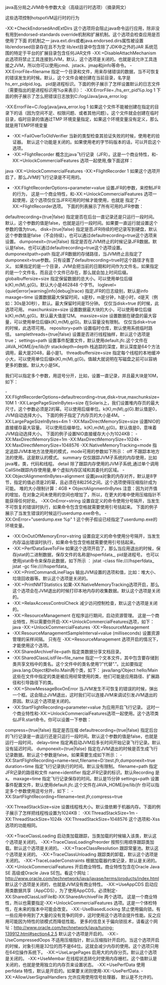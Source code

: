 java高分局之JVM命令参数大全（高级运行时选项）（摘录网文）

这些选项控制hotspotVM运行时的行为

-XX:+CheckEndorsedAndExtDirs
这个选项将会阻止java命令运行应用，除非没有用到endorsed-standards override机制和扩展机制。这个选项会检查应用是否使用了下面
的机制之一
java.ext.dirs或者java.endorsed.dirs属性被设置
lib/endorsed目录存在且不为空
lib/ext目录中包含除了JDK中之外的JAR
系统范围的特定于平台的扩展目录包含任何JAR文件
-XX:+DisableAttachMechanism
此选项将禁止工具连接到JVM，默认，这个选项是关闭的。也就是说允许工具连接之JVM，所以你可以使用jcmd、jstack、jmap和jinfo等命令。
-XX:ErrorFile=filename
指定一个目录和文件，用来存储错误的数据，当不可恢复的错误发生的时候。默认，这个文件会被创建在当前目录，名字是hs_err_pidpid.log。
pid是进程标识。下面的例子展示了怎样设置默认的日志文件（需要指出的是进程标识用%p来表示）：
-XX:ErrorFile=./hs_err_pid%p.log
1
下面的例子展示了怎么把错误日志放到C:/log/Java/java_error.log:

-XX:ErrorFile=C:/log/java/java_error.log
1
如果这个文件不能被创建在指定的目录下的话（因为空间不足、权限问题、或者其他问题）。这个文件就会创建在临时目录，临时目录的值通过TMP
环境变量指定，如果这个环境变量没有定义，那么就是用TEMP环境变量
- -XX:+FailOverToOldVerifier
当新的类型检查其验证失败的时候，使用老的验证器。 默认这个功能是关闭的。如果使用老的字节码版本的话，可以开启这个选项。
- -XX:+FlightRecorder
概念比java飞行记录（JFR）。这是一个商业特性，和-XX:+UnlockCommercialFeatures 选项一起使用,像下面这样：

java -XX:+UnlockCommercialFeatures -XX:+FlightRecorder
1
如果这个选项开启了，那么JVM的飞行记录是不可用的。
- -XX:FlightRecorderOptions=parameter=value
设置JFR的参数，来控制JFR的行为， 这是一个商业特性，和-XX:+UnlockCommercialFeatures 选项一起使用，这个选项仅仅当JFR可用的时候才能使用，也就是
指定了-XX:+FlightRecorder选项。
下面的列表展示了所有可用的JFR参数：

defaultrecording={true|false}
指定是否在后台一直记录还是只运行一段时间。默认，这个参数的值是false，也就是运行一段时间。如果要一直运行就设置这个参数的值为true。
disk={true|false}
指定是否JFR持续的吧记录写到硬盘，默认这个参数值是false（不会持续）。也可以通过defaultrecording=true这个选项来设置。
dumponexit={true|false}
指定是否在JVM终止的时候记录JFR数据。默认是false。也可以通过defaultrecording=true这个选项设置。
dumponexitpath=path
指定JFR数据的存储路径，当JVM终止且指定了dumponexit=true参数。只有设置了defaultrecording=true时这个路径才有意义。
如果指定的是一个目录，JVM会把当前的日期和时间作为文件名，如果指定的是一个文件名，而且这个文件已存在，那么就会加上时间后缀。
globalbuffersize=size
指定保留数据的总大小。可以使用单位后缀k(K),m(M),g(G)。默认大小是462848 个字节。
loglevel={quiet|error|warning|info|debug|trace}
指定JFR的日志级别，默认是info
maxage=time
设置数据最大保留时间，s是秒，m是分钟，h是小时，d是天（例如：30s是30秒），默认。最大保留时间是15分钟。
仅仅当disk=true 的时候，此选项可用。
maxchunksize=size
设置数据最大块的大小，可以使用单位后缀k(K),m(M),g(G)。默认最大值是12M。
maxsize=size
设置数据在硬盘的最大容量，可以使用单位后缀k(K),m(M),g(G)。默认容量没有限制。
仅仅当disk=true 的时候，此选项可用。
repository=path
设置临时仓库，默认使用系统临时路径。
samplethreads={true|false}
设置是否进行线程抽样，默认这个选项是true；
settings=path
设置事件配置文件，默认使用default.jfc.这个文件在JAVA_HOME/jre/lib/jfr
stackdepth=depth
栈追踪的深度，默认深度是64个方法调用，最大是2048，最小是1。
threadbuffersize=size
指定每个线程的本地缓冲小大，可以使用单位后缀k(K),m(M),g(G)。值越大就说明在写磁盘之前可以容纳更多的数据。默认大小是5K。

我们可以指定多个参数，用逗号分开，比如，设置一直记录，并且最大块是10M，如下：

-XX:FlightRecorderOptions=defaultrecording=true,disk=true,maxchunksize=10M
1
-XX:LargePageSizeInBytes=size
在Solaris上，我们设置堆内存页的最大尺寸。这个参数必须是2的幂。可以使用后缀单位。k(K),m(M),g(G).默认值是0，JVM自动选择大小。
下面的例子指定了内存页的大小是4M。
-XX:LargePageSizeInBytes=4m
1
-XX:MaxDirectMemorySize=size
设置NIO的直接缓存最大容量。 可以使用后缀单位。k(K),m(M),g(G)。默认值是0，意味着JVM自动选择大小。
下面的例子设置NIO直接缓存大小为1024KB：
-XX:MaxDirectMemorySize=1m
-XX:MaxDirectMemorySize=1024k
-XX:MaxDirectMemorySize=1048576
-XX:NativeMemoryTracking=mode
指定追踪JVM本地方法使用的模式，mode可用的参数如下所示：
off
不跟踪本地方法的使用。这是默认的模式。
summary
仅仅跟踪JVM子系统的内存使用，比如java堆，类，代码和线程。
detail
除了跟踪内存使用的JVM子系统,通过单个调用CallSite跟踪内存使用量,单个虚拟内存区域和其委托的区域。
-XX:ObjectAlignmentInBytes=alignment
设置java对象的内存对齐，默认是8字节，指定的值必须是2的幂，且必须在8和256之间。这个选项使得压缩指针成为可能。
堆的大小限制计算：4GB * ObjectAlignmentInBytes
注意：因为对齐值的增加，在对象之间未使用的空间也增加了，所以，在更大的堆中使用压缩指针不能获得任何好处。
-XX:OnError=string
设置自定义的命令使用分号隔开，当发生不可恢复的错误时执行，如果命令包含空格就需要使用引号括起来。
下面的例子展示了当发生错误的时候运行userdump.exe命令。
-XX:OnError="userdump.exe %p"
1
这个例子假设已经指定了userdump.exe的环境变量。
- -XX:OnOutOfMemoryError=string
设置自定义的命令使用分号隔开，当发生内存溢出错误时执行，如果命令包含空格就需要使用引号括起来。
- -XX:+PerfDataSaveToFile
如果这个选项开启了，那么当应用退出的时候，保存jstat的二进制数据，保存文件的名称是hsperfdata_, pid是进程号。
也可以使用jstat命令来保存此数据，如下所示 ：
jstat -class file:////hsperfdata_
jstat -gc file:////hsperfdata_
- -XX:+PrintCommandLineFlags
输出JVM设置的选项和值，比如：堆大小、垃圾回收器等。默认这个选项是关闭的。
- -XX:+PrintNMTStatistics
如果-XX:NativeMemoryTracking选项开启，那么这个选项会在JVM退出的时候打印本地内存的收集数据。默认这个选项是关闭的。
- -XX:+RelaxAccessControlCheck
减少访问控制检查，默认这个选项是关闭的。
- -XX:+ResourceManagement
在程序运行期间，启动资源管理。
这是一个商业特性，所以需要你开启-XX:+UnlockCommercialFeatures选项，如下：
java -XX:+UnlockCommercialFeatures -XX:+ResourceManagement
- -XX:ResourceManagementSampleInterval=value (milliseconds)
设置资源管理的采样间隔。
只有在 -XX:+ResourceManagement 选项开启的情况下，才能使用这个选项。
- -XX:SharedArchiveFile=path
指定类数据分享文档目录。
- -XX:SharedClassListFile=file_name
指定一个文本文件，其中包含要存储到类共享文档中的类名。这个文件中的类名使用”/”代替”.”。比如要指定java.lang.Object和hello.Main两个类，如下：
java/lang/Object
hello/Main
这些在文件中指定的类是被应用经常使用的类，他们可能是应用路径、扩展路径和引导路径下的类。
- -XX:+ShowMessageBoxOnError
当JVM发生不可恢复的错误的时候，弹出一个框。这会阻止JVM退出，这时我们可以连接JVM来调试引发JVM退出的原因。默认这个选项是关闭的。
- -XX:StartFlightRecording=parameter=value
为应用开启飞行记录。 这时一个商业特性和-XX:+UnlockCommercialFeatures选项一起使用。这个选项类似JFR.start命令。你可以设置一下参数：

compress={true|false}
指定是否压缩
defaultrecording={true|false}
指定后台的飞行记录是一直运行还是只运行一段时间。默认这个参数的值是false，也就是运行一段时间，
delay=time
指定再启动JVM后多长时间开始记录飞行记录。默认没有延迟时间。
dumponexit={true|false}
指定在JVM退出的时候是否生成飞行记录数据。默认这个参数是false。如果需要生成如下所示：
-XX:StartFlightRecording=name=test,filename=D:\test.jfr,dumponexit=true
duration=time
指定飞行记录执行的时间。默认没有限制。
filename=path
指定JFR记录的路径和文件
name=identifier
指定JFR记录的标识。默认Recording 是x。
maxage=time
指定飞行记录保存的时间。默认是15分钟
settings=path
设置事件配置文件，默认使用default.jfc.这个文件在JAVA_HOME/jre/lib/jfr
你可以指定多个参数使用逗号分开，如下：
-XX:StartFlightRecording=filename=test.jfr,compress=true

-XX:ThreadStackSize=size
设置线程栈大小。默认值依赖于机器内存。下面的例子展示了怎样把线程栈设置为1024KB：
-XX:ThreadStackSize=1m
-XX:ThreadStackSize=1024k
-XX:ThreadStackSize=1048576
这个选项和-Xss选项的功能相同。

-XX:+TraceClassLoading
启动类加载跟踪，当类加载的时候输入该类，默认这个选项是关闭的。
-XX:+TraceClassLoadingPreorder
按照引用顺序跟踪类加载。默认这个选项是关闭的。
-XX:+TraceClassResolution
跟踪常量池。默认这个选项是关闭的。
-XX:+TraceClassUnloading
跟踪类的卸载，默认这个选项是关闭的。
-XX:+TraceLoaderConstraints
根据加载器约束记录，默认是关闭的。
-XX:+UnlockCommercialFeatures
开启商业特性。商业特性包含在Oracle Java SE 高级或Oracle Java SE包。看这个网址：
http://www.oracle.com/technetwork/java/javase/terms/products/index.html
默认这个选项是关闭的，也就是JVM没有商业特性。
-XX:+UseAppCDS
启动应用类数据共享（AppCDS），为了使用AppCDS，必须制定-XX:SharedClassListFile和-XX:SharedArchiveFile 两个选项。
这是一个商业特性，所以也需要指定-XX:+UnlockCommercialFeatures 选项。这是一个体检特性，在未来的版本中可能会改变。
-XX:-UseBiasedLocking
禁止使用偏向锁。有一些应用中用到了大量的没有竞争的同步，这时使用这个选项会提升性能。反之应用可能因为特性的锁模式而降低性能。
更多的信息关于偏向锁技术，请看这个网址：http://www.oracle.com/technetwork/java/tuning-139912.html#section4.2.5
默认这个选项是开启的。
-XX:-UseCompressedOops
不适用压缩指针，默认压缩指针开启的。当这个选项开启的时候，对象引用是32位的而不是64位。这就会减少内存的使用。这个选项只用在64位操作系统下。
-XX:+UseLargePages
启用大的内存分页。默认这个选项是关闭的。
-XX:+UseMembar
在线程状态转化时使用内存栅栏。这个值默认是关闭的，也就是使用独立的内存页来设置状态。
-XX:+UsePerfData
使用perfdata 特性，默认是开启的。如果要关闭则使用-XX:-UsePerfData.
-XX:+AllowUserSignalHandlers
允许应用使用信号处理器， 默认是不允许的。
